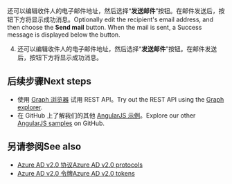 <span data-ttu-id="bd53a-p113">还可以编辑收件人的电子邮件地址，然后选择“**发送邮件**”按钮。在邮件发送后，按钮下方将显示成功消息。</span><span class="sxs-lookup"><span data-stu-id="bd53a-p113">Optionally edit the recipient's email address, and then choose the **Send mail** button. When the mail is sent, a Success message is displayed below the button.</span></span> 

4. 还可以编辑收件人的电子邮件地址，然后选择“**发送邮件**”按钮。在邮件发送后，按钮下方将显示成功消息。 

## <span data-ttu-id="bd53a-157">后续步骤</span><span class="sxs-lookup"><span data-stu-id="bd53a-157">Next steps</span></span>
<a id="next-steps" class="xliff"></a>
- <span data-ttu-id="bd53a-158">使用 [Graph 浏览器](https://graph.microsoft.io/graph-explorer) 试用 REST API。</span><span class="sxs-lookup"><span data-stu-id="bd53a-158">Try out the REST API using the [Graph explorer](https://graph.microsoft.io/graph-explorer).</span></span>
- <span data-ttu-id="bd53a-159">在 GitHub 上了解我们的其他 [AngularJS 示例](https://github.com/search?utf8=%E2%9C%93&q=angular+sample+user%3Amicrosoftgraph&type=Repositories&ref=searchresults)。</span><span class="sxs-lookup"><span data-stu-id="bd53a-159">Explore our other [AngularJS samples](https://github.com/search?utf8=%E2%9C%93&q=angular+sample+user%3Amicrosoftgraph&type=Repositories&ref=searchresults) on GitHub.</span></span>


## <span data-ttu-id="bd53a-160">另请参阅</span><span class="sxs-lookup"><span data-stu-id="bd53a-160">See also</span></span>
<a id="see-also" class="xliff"></a>
- [<span data-ttu-id="bd53a-161">Azure AD v2.0 协议</span><span class="sxs-lookup"><span data-stu-id="bd53a-161">Azure AD v2.0 protocols</span></span>](https://azure.microsoft.com/en-us/documentation/articles/active-directory-v2-protocols/)
- [<span data-ttu-id="bd53a-162">Azure AD v2.0 令牌</span><span class="sxs-lookup"><span data-stu-id="bd53a-162">Azure AD v2.0 tokens</span></span>](https://azure.microsoft.com/en-us/documentation/articles/active-directory-v2-tokens/)
